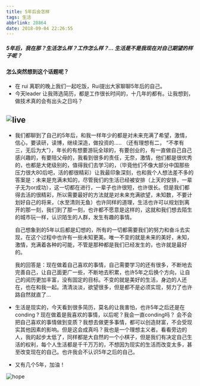 ```yaml
---
title: 5年后会怎样
tags: 生活
abbrlink: 28864
date: 2018-09-04 22:26:55
---
```


##### 5年后，我在那？生活怎么样？工作怎么样？... 生活是不是我现在对自己期望的样子呢？

#### 怎么突然想到这个话题呢？
 - 在 rui 离职的晚上我们一起吃饭，Rui提出大家聊聊5年后的自己。
 - 今天leader 让我筛选简历，都是工作很长时间的，十几年的都有。让我想到，做技术真的会有出头之日吗？

![live](https://images.pexels.com/photos/93827/pexels-photo-93827.jpeg)
---
  - 我们都聊到了自己的5年后，和我一样年少的都是对未来充满了希望，激情，信心，要读研，读博，继续深造，做投资的..... （还有理想有二， “不孝有三，无后为大”），年长的有想要游玩全球的，有要创业的，有一直做自己自己感兴趣的，有要陪父母的，我看到很多的责任，无奈，激情，他们都是很优秀的，也都是大佬级别的，值得我们去学习的，（毕竟他们不像大部分中国那些压力很大80后吧，活的都很精彩）让我最印象深刻，也和我个人想法差不多的答案是：未来是充满未知的，尽管我们的生活已经被安排（上天的安排，一辈子无为or成功），这一切都在进行，一辈子也许很短，也许很长。但是我们都得去活的很精彩，所以需要最好的方法就是对未来充满欲望，未知数，不要计划好自己的将来，（水至清则无鱼）也许同样的道理，生活也许可以规划到离开的那一刻，我们到了那一刻，也许都不愿意是这样的，这就和我们想去陌生的城市玩一样，认识陌生的人群，发生有趣的事情。

    自己想象到的5年以后都是幻想的，所有的一切都需要我们的努力和奋斗去实现，在这个过程中也许有一些未知更美。唯一不变的就是未来的美好，未知，激情，充满着各种的可能，不管是那种都是我们已经发生的，也许就是最好的。

    我的回答是：现在做着自己喜欢的事情，自己需要学习的还有很多，不断地去完善自己，让自己面更广一些，不断地去积累，也许5年之后换个方向，让自己的阅历更加丰富，没有固定的目标。不变的就是美好的生活，身边的人还在，也在和我一起。清清淡淡，欲望很多，但是都不是必须实现，努力了也许路自然就直了...

 - 生活是现实的，今天看到很多简历，莫名的让我害怕，也许5年之后还是在conding ? 现在做着是我喜欢的事情，以后呢？我会一直conding吗？ 会不会把自己喜欢的事情做到变质？我想去做更多事情，都可以创造财富，不会受现实其他因素的影响。但是这会成真吗？我也是一个理想主义者。看看旁边的人，我的起步太低了，同样都是大自然的一个小棋子，但是我们有决定自己生活的权利，每个人生活都是千千万万的，不想因为现实的生活而改变太多，甚至改变现在的自己。也许我会不认识5年之后的自己。
 - 又有几个5年，加油！

![hope](https://images.pexels.com/photos/1144173/pexels-photo-1144173.jpeg)